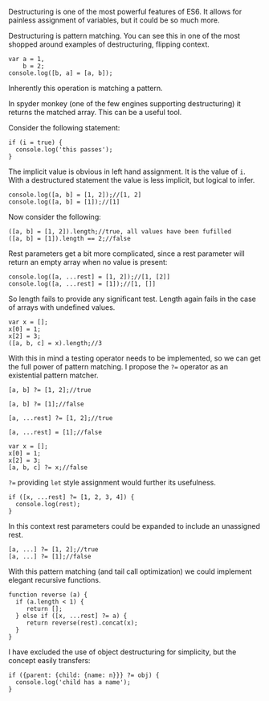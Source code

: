 Destructuring is one of the most powerful features of ES6. It allows for painless assignment of variables, but it could be so much more.

Destructuring is pattern matching. You can see this in one of the most shopped around examples of destructuring, flipping context.

```
var a = 1,
    b = 2;
console.log([b, a] = [a, b]);
```

Inherently this operation is matching a pattern.

In spyder monkey (one of the few engines supporting destructuring) it returns the matched array. This can be a useful tool.

Consider the following statement:

```
if (i = true) {
  console.log('this passes');
}
```

The implicit value is obvious in left hand assignment. It is the value of ```i```. With a destructured statement the value is less implicit, but logical to infer.

```
console.log([a, b] = [1, 2]);//[1, 2]
console.log([a, b] = [1]);//[1]
```

Now consider the following:

```
([a, b] = [1, 2]).length;//true, all values have been fufilled
([a, b] = [1]).length == 2;//false
```

Rest parameters get a bit more complicated, since a rest parameter will return an empty array when no value is present:

```
console.log([a, ...rest] = [1, 2]);//[1, [2]]
console.log([a, ...rest] = [1]);//[1, []]
```

So length fails to provide any significant test. Length again fails in the case of arrays with undefined values.

```
var x = [];
x[0] = 1;
x[2] = 3;
([a, b, c] = x).length;//3
```

With this in mind a testing operator needs to be implemented, so we can get the full power of pattern matching. I propose the ```?=``` operator as an existential pattern matcher.

```
[a, b] ?= [1, 2];//true
```
```
[a, b] ?= [1];//false
```
```
[a, ...rest] ?= [1, 2];//true
```
```
[a, ...rest] = [1];//false
```
```
var x = [];
x[0] = 1;
x[2] = 3;
[a, b, c] ?= x;//false
```

```?=``` providing ```let``` style assignment would further its usefulness.

```
if ([x, ...rest] ?= [1, 2, 3, 4]) {
  console.log(rest);
}
```

In this context rest parameters could be expanded to include an unassigned rest.

```
[a, ...] ?= [1, 2];//true
[a, ...] ?= [1];//false
```

With this pattern matching (and tail call optimization) we could implement elegant recursive functions.

```
function reverse (a) {
  if (a.length < 1) {
     return [];
  } else if ([x, ...rest] ?= a) {
     return reverse(rest).concat(x);
  }
}
```

I have excluded the use of object destructuring for simplicity, but the concept easily transfers:

```
if ({parent: {child: {name: n}}} ?= obj) {
  console.log('child has a name');
}
```
